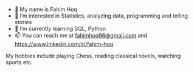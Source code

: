 - 👋 My name is Fahim Hoq
- 👀 I’m interested in Statistics, analyzing data, programming and telling stories
- 🌱 I’m currently learning SQL, Python
- 📫 You can reach me at fahimhoq96@gmail.com and https://www.linkedin.com/in/fahim-hoq

My hobbies include playing Chess, reading classical novels, watching sports etc.

<!---
fahimhoq96/fahimhoq96 is a ✨ special ✨ repository because its `README.md` (this file) appears on your GitHub profile.
You can click the Preview link to take a look at your changes.
--->
